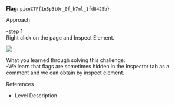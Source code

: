 **Flag:** `picoCTF{1n5p3t0r_0f_h7ml_1fd8425b}`

Approach

-step 1<br>
Right click on the page and Inspect Element.


![](https://github.com/adityachawla005/cryptonite_taskphase_Aditya/raw/main/TP2/Web%20Exploitation/assets/1.png)


What you learned through solving this challenge:
<br>
-We learn that flags are sometimes hidden in the Inspector tab as a comment and we can obtain by inspect element.


References

- Level Description
